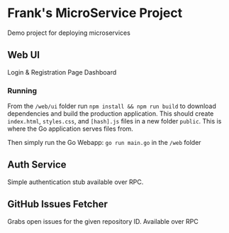 # Frank's MicroService Project

Demo project for deploying microservices

## Web UI

Login & Registration Page
Dashboard

### Running

From the `/web/ui` folder run `npm install && npm run build` to download dependencies and build the production 
application. This should create `index.html`, `styles.css`, and `[hash].js` files in a new folder `public`. This
is where the Go application serves files from.

Then simply run the Go Webapp: `go run main.go` in the `/web` folder 

## Auth Service

Simple authentication stub available over RPC.

## GitHub Issues Fetcher

Grabs open issues for the given repository ID. Available over RPC


